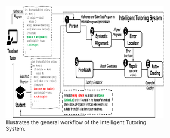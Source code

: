 <figure id="fig:its-workflow">
  <img src="icons/its-workflow.png" width="600", height="300">
  <figcaption>Illustrates the general workflow of the Intelligent Tutoring System.</figcaption>
</figure>
